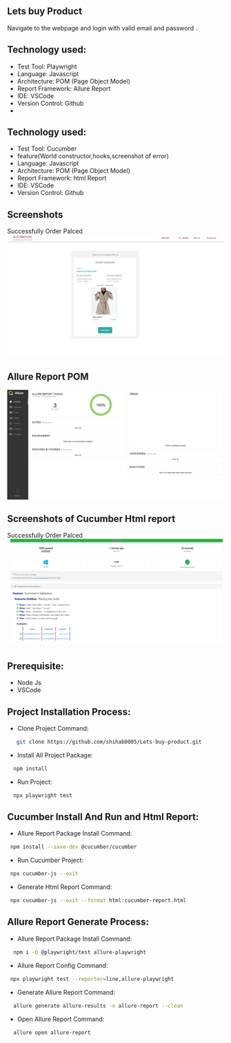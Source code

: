 ## Lets buy Product

Navigate to the  webpage and login with valid email and password .

## Technology used:
  - Test Tool: Playwright
  - Language: Javascript
  - Architecture: POM (Page Object Model)
  - Report Framework: Allure Report
  - IDE: VSCode
  - Version Control: Github
  - 
## Technology used:
  - Test Tool: Cucumber
  - feature(World constructor,hooks,screenshot of error)
  - Language: Javascript
  - Architecture: POM (Page Object Model)
  - Report Framework: html Report
  - IDE: VSCode
  - Version Control: Github 

## Screenshots 
Successfully Order Palced
![App Screenshot](https://github.com/shihab0005/Lets-buy-product/blob/main/features/Screenshot/PomOut.png?raw=true)

## Allure Report POM
![App Screenshot](https://github.com/shihab0005/Lets-buy-product/blob/main/features/Screenshot/allur.PNG?raw=true)

## Screenshots of Cucumber Html report 
Successfully Order Palced
![App Screenshot](https://github.com/shihab0005/Lets-buy-product/blob/main/features/Screenshot/htmlReport.PNG?raw=true)


## Prerequisite:
- Node Js
- VSCode
  
## Project Installation Process:

- Clone Project Command:
```bash
   git clone https://github.com/shihab0005/Lets-buy-product.git 
```
- Install All Project Package:
```bash
  npm install  
```
- Run Project:
```bash
  npx playwright test 
```
## Cucumber Install And Run and Html Report:

- Allure Report Package Install Command:
```bash
 npm install --save-dev @cucumber/cucumber
```
- Run Cucumber Project:
```bash
 npx cucumber-js --exit
```
- Generate Html Report Command:
```bash
 npx cucumber-js --exit --format html:cucumber-report.html
```


## Allure Report Generate Process:

- Allure Report Package Install Command:
```bash
  npm i -D @playwright/test allure-playwright
```
- Allure Report Config Command:
```bash
 npx playwright test --reporter=line,allure-playwright  
```
- Generate Allure Report Command:
```bash
  allure generate allure-results -o allure-report --clean
```
- Open Allure Report Command:
```bash
  allure open allure-report
```




